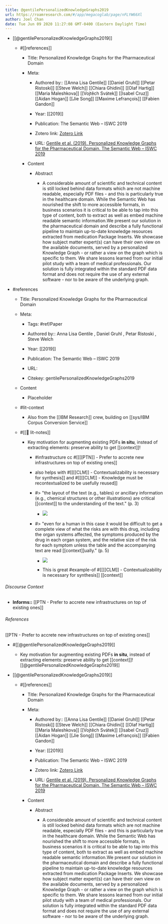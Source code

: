 ```yaml
---
title: @gentilePersonalizedKnowledgeGraphs2019
url: https://roamresearch.com/#/app/megacoglab/page/nFLYW66Xl
author: Joel Chan
date: Tue Jun 09 2020 11:27:08 GMT-0400 (Eastern Daylight Time)
---
```


- [[@gentilePersonalizedKnowledgeGraphs2019]]

    - #[[references]]

        - Title: Personalized Knowledge Graphs for the Pharmaceutical Domain

        - Meta:

            - Authored by:: [[Anna Lisa Gentile]] [[Daniel Gruhl]] [[Petar Ristoski]] [[Steve Welch]] [[Chiara Ghidini]] [[Olaf Hartig]] [[Maria Maleshkova]] [[Vojtěch Svátek]] [[Isabel Cruz]] [[Aidan Hogan]] [[Jie Song]] [[Maxime Lefrançois]] [[Fabien Gandon]]

            - Year: [[2019]]

            - Publication: The Semantic Web – ISWC 2019

            - Zotero link: [Zotero Link](zotero://select/items/1_HGZZQ7PZ)

            - URL: [Gentile et al. (2019). Personalized Knowledge Graphs for the Pharmaceutical Domain. The Semantic Web – ISWC 2019](undefined)

        - Content

            - Abstract

                - A considerable amount of scientific and technical content is still locked behind data formats which are not machine readable, especially PDF files - and this is particularly true in the healthcare domain. While the Semantic Web has nourished the shift to more accessible formats, in business scenarios it is critical to be able to tap into this type of content, both to extract as well as embed machine readable semantic information.We present our solution in the pharmaceutical domain and describe a fully functional pipeline to maintain up-to-date knowledge resources extracted from medication Package Inserts. We showcase how subject matter expert(s) can have their own view on the available documents, served by a personalized Knowledge Graph - or rather a view on the graph which is specific to them. We share lessons learned from our initial pilot study with a team of medical professionals. Our solution is fully integrated within the standard PDF data format and does not require the use of any external software - nor to be aware of the underlying graph.
- #references

    - Title: Personalized Knowledge Graphs for the Pharmaceutical Domain

    - Meta:

        - Tags: #ref/Paper

        - Authored by::  Anna Lisa Gentile ,  Daniel Gruhl ,  Petar Ristoski ,  Steve Welch

        - Year: [[2019]]

        - Publication: The Semantic Web – ISWC 2019

        - URL:

        - Citekey: gentilePersonalizedKnowledgeGraphs2019

    - Content

        - Placeholder

    - #lit-context

        - Also from the [[IBM Research]] crew, building on [[sys/IBM Corpus Conversion Service]]

    - #[[📝 lit-notes]]

        - Key motivation for augmenting existing PDFs __in situ__, instead of extracting elements: preserve ability to get [[context]]!

            - #infrastructure cc #[[[[PTN]] - Prefer to accrete new infrastructures on top of existing ones]]

            - also helps with #[[[[CLM]] - Contextualizability is necessary for synthesis]] and #[[[[CLM]] - Knowledge must be recontextualized to be usefully reused]]

            - #> "the layout of the text (e.g., tables) or ancillary information (e.g., chemical structures or other illustrations) are critical [[context]] to the understanding of the text." (p. 3)

                - ![](https://firebasestorage.googleapis.com/v0/b/firescript-577a2.appspot.com/o/imgs%2Fapp%2Fmegacoglab%2FUzQ60L1lKP.png?alt=media&token=315238cf-4ac7-4216-9a12-634823d8bd9e)

            - #> "even for a human in this case it would be difficult to get a complete view of what the risks are with this drug, including the organ systems affected, the symptoms produced by the drug in each organ system, and the relative size of the risk for each symptom unless the table and the accompanying text are read [[context]]ually." (p. 5)

                - ![](https://firebasestorage.googleapis.com/v0/b/firescript-577a2.appspot.com/o/imgs%2Fapp%2Fmegacoglab%2FtG6PHgm18e.png?alt=media&token=6dac12bc-8a23-424b-88b3-7828c24a8ad8)

                - This is great #example-of #[[[[CLM]] - Contextualizability is necessary for synthesis]] [[context]]

###### Discourse Context

- **Informs::** [[PTN - Prefer to accrete new infrastructures on top of existing ones]]

###### References

[[PTN - Prefer to accrete new infrastructures on top of existing ones]]

- #[[@gentilePersonalizedKnowledgeGraphs2019]]

    - Key motivation for augmenting existing PDFs __in situ__, instead of extracting elements: preserve ability to get [[context]]!
[[@gentilePersonalizedKnowledgeGraphs2019]]

- [[@gentilePersonalizedKnowledgeGraphs2019]]

    - #[[references]]

        - Title: Personalized Knowledge Graphs for the Pharmaceutical Domain

        - Meta:

            - Authored by:: [[Anna Lisa Gentile]] [[Daniel Gruhl]] [[Petar Ristoski]] [[Steve Welch]] [[Chiara Ghidini]] [[Olaf Hartig]] [[Maria Maleshkova]] [[Vojtěch Svátek]] [[Isabel Cruz]] [[Aidan Hogan]] [[Jie Song]] [[Maxime Lefrançois]] [[Fabien Gandon]]

            - Year: [[2019]]

            - Publication: The Semantic Web – ISWC 2019

            - Zotero link: [Zotero Link](zotero://select/items/1_HGZZQ7PZ)

            - URL: [Gentile et al. (2019). Personalized Knowledge Graphs for the Pharmaceutical Domain. The Semantic Web – ISWC 2019](undefined)

        - Content

            - Abstract

                - A considerable amount of scientific and technical content is still locked behind data formats which are not machine readable, especially PDF files - and this is particularly true in the healthcare domain. While the Semantic Web has nourished the shift to more accessible formats, in business scenarios it is critical to be able to tap into this type of content, both to extract as well as embed machine readable semantic information.We present our solution in the pharmaceutical domain and describe a fully functional pipeline to maintain up-to-date knowledge resources extracted from medication Package Inserts. We showcase how subject matter expert(s) can have their own view on the available documents, served by a personalized Knowledge Graph - or rather a view on the graph which is specific to them. We share lessons learned from our initial pilot study with a team of medical professionals. Our solution is fully integrated within the standard PDF data format and does not require the use of any external software - nor to be aware of the underlying graph.
